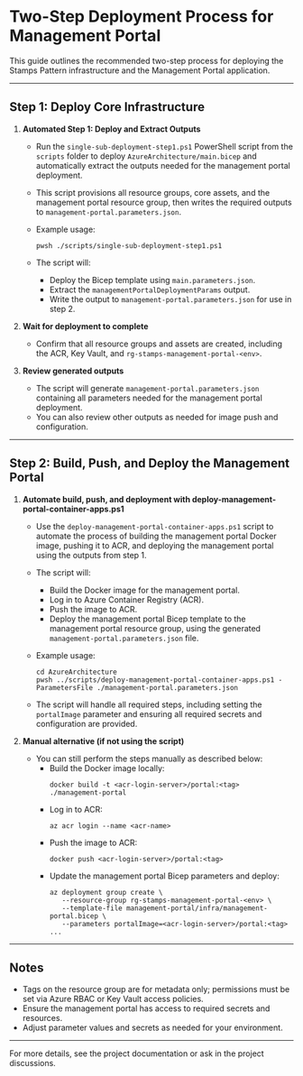# Two-Step Deployment Process for Management Portal

This guide outlines the recommended two-step process for deploying the Stamps Pattern infrastructure and the Management Portal application.

---

## Step 1: Deploy Core Infrastructure

1. **Automated Step 1: Deploy and Extract Outputs**
   - Run the `single-sub-deployment-step1.ps1` PowerShell script from the `scripts` folder to deploy `AzureArchitecture/main.bicep` and automatically extract the outputs needed for the management portal deployment.
    - This script provisions all resource groups, core assets, and the management portal resource group, then writes the required outputs to `management-portal.parameters.json`.
   - Example usage:
      ```pwsh
      pwsh ./scripts/single-sub-deployment-step1.ps1
      ```

   - The script will:
     - Deploy the Bicep template using `main.parameters.json`.
     - Extract the `managementPortalDeploymentParams` output.
     - Write the output to `management-portal.parameters.json` for use in step 2.

2. **Wait for deployment to complete**
   - Confirm that all resource groups and assets are created, including the ACR, Key Vault, and `rg-stamps-management-portal-<env>`.

3. **Review generated outputs**
   - The script will generate `management-portal.parameters.json` containing all parameters needed for the management portal deployment.
   - You can also review other outputs as needed for image push and configuration.

---

## Step 2: Build, Push, and Deploy the Management Portal


1. **Automate build, push, and deployment with deploy-management-portal-container-apps.ps1**
   - Use the `deploy-management-portal-container-apps.ps1` script to automate the process of building the management portal Docker image, pushing it to ACR, and deploying the management portal using the outputs from step 1.
    - The script will:
       - Build the Docker image for the management portal.
       - Log in to Azure Container Registry (ACR).
       - Push the image to ACR.
       - Deploy the management portal Bicep template to the management portal resource group, using the generated `management-portal.parameters.json` file.
   - Example usage:
      ```pwsh
      cd AzureArchitecture
      pwsh ../scripts/deploy-management-portal-container-apps.ps1 -ParametersFile ./management-portal.parameters.json
      ```

    - The script will handle all required steps, including setting the `portalImage` parameter and ensuring all required secrets and configuration are provided.

2. **Manual alternative (if not using the script)**
    - You can still perform the steps manually as described below:
       - Build the Docker image locally:
          ```pwsh
          docker build -t <acr-login-server>/portal:<tag> ./management-portal
          ```
       - Log in to ACR:
          ```pwsh
          az acr login --name <acr-name>
          ```
       - Push the image to ACR:
          ```pwsh
          docker push <acr-login-server>/portal:<tag>
          ```
       - Update the management portal Bicep parameters and deploy:
          ```pwsh
          az deployment group create \
             --resource-group rg-stamps-management-portal-<env> \
             --template-file management-portal/infra/management-portal.bicep \
             --parameters portalImage=<acr-login-server>/portal:<tag> ...
          ```

---

## Notes
- Tags on the resource group are for metadata only; permissions must be set via Azure RBAC or Key Vault access policies.
- Ensure the management portal has access to required secrets and resources.
- Adjust parameter values and secrets as needed for your environment.

---

For more details, see the project documentation or ask in the project discussions.
